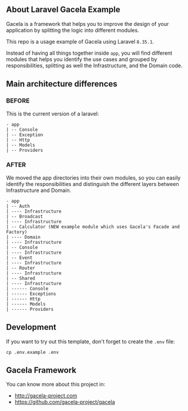 ## About Laravel Gacela Example

Gacela is a framework that helps you to improve the design of your application by splitting the logic into different
modules.

This repo is a usage example of Gacela using Laravel `8.35.1`.

Instead of having all things together inside `app`, you will find different modules that helps you identify the use
cases and grouped by responsibilities, splitting as well the Infrastructure, and the Domain code.

## Main architecture differences

### BEFORE

This is the current version of a laravel:

```
- app
| -- Console
| -- Exception
| -- Http
| -- Models
| -- Providers
```

### AFTER

We moved the app directories into their own modules, so you can easily identify the responsibilities and distinguish the
different layers between Infrastructure and Domain.

```
- app
| -- Auth
| ---- Infrastructure
| -- Broadcast
| ---- Infrastructure
| -- Calculator (NEW example module which uses Gacela's Facade and Factory)
| ---- Domain
| ---- Infrastructure
| -- Console
| ---- Infrastructure
| -- Event
| ---- Infrastructure
| -- Router
| ---- Infrastructure
| -- Shared
| ---- Infrastructure
| ------ Console
| ------ Exceptions
| ------ Http
| ------ Models
| ------ Providers
```


## Development

If you want to try out this template, don't forget to create the `.env` file:
``` 
cp .env.example .env
```


## Gacela Framework

You can know more about this project in:

- http://gacela-project.com
- https://github.com/gacela-project/gacela
 
